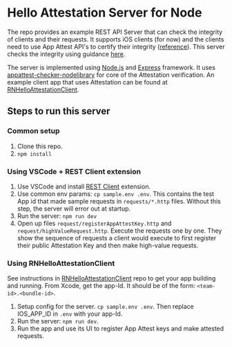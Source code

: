 # Hello Attestation Server for Node

The repo provides an example REST API Server that can check the integrity of
clients and their requests. It supports iOS clients (for now) and the clients
need to use App Attest API's to certify their integrity ([reference](https://developer.apple.com/documentation/devicecheck/establishing-your-app-s-integrity)).
This server checks the integrity using guidance [here](https://developer.apple.com/documentation/devicecheck/validating-apps-that-connect-to-your-server).

The server is implemented using [Node.js](https://en.wikipedia.org/wiki/Node.js)
and [Express](https://expressjs.com/) framework. It uses [appattest-checker-nodelibrary](https://github.com/srinivas1729/appattest-checker-node)
for core of the Attestation verification. An example client app that uses
Attestation can be found at [RNHelloAttestationClient](https://github.com/srinivas1729/RNHelloAttestationClient).

## Steps to run this server

### Common setup

1. Clone this repo.
1. `npm install`

### Using VSCode + REST Client extension

1. Use VSCode and install [REST Client](https://marketplace.visualstudio.com/items?itemName=humao.rest-client)
   extension.
1. Use common env params: `cp sample.env .env`. This contains the test App id
   that made sample requests in `requests/*.http` files. Without this step, the
   server will error out at startup.
1. Run the server: `npm run dev`
1. Open up files `request/registerAppAttestKey.http` and
   `request/highValueRequest.http`. Execute the requests one by one. They show
   the sequence of requests a client would execute to first register their
   public Attestation Key and then make high-value requests.

### Using RNHelloAttestationClient

See instructions in [RNHelloAttestationClient](https://github.com/srinivas1729/RNHelloAttestationClient)
repo to get your app building and running. From Xcode, get the app-Id.
It should be of the form: `<team-id>.<bundle-id>`.

1. Setup config for the server. `cp sample.env .env`. Then replace 
IOS_APP_ID in `.env` with your app-Id.
1. Run the server: `npm run dev`.
1. Run the app and use its UI to register App Attest keys and make attested
   requests.
